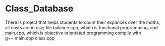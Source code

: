 # Class_Database
There is project that helps students to count their expances over the moths, all costs are in csv; file balance.cpp, which is functional programming, and main.cpp, which is objective orientated programming
compile with  
g++ main.cpp class.cpp
